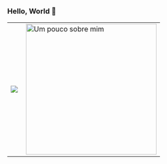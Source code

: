 ### Hello, World 👋

<table>
 <tr>
      <td>
         <img src="https://github-readme-stats.vercel.app/api?username=Gilszon&show_icons=true&theme=graywhite" />
      </td>
      <td>    
       <a href="https://imgflip.com/i/4lxs4z"><img src="https://i.imgflip.com/4lxs4z.png" width="300" height="300" alt="Um pouco sobre mim" align="right"/></a>
    </td>
 </tr>
</table>

<!--
**Gilszon/Gilszon** is a ✨ _special_ ✨ repository because its `README.md` (this file) appears on your GitHub profile.
![Gilszon](https://github-readme-stats.vercel.app/api?username=Gilszon&show_icons=true&theme=graywhite)



Here are some ideas to get you started:

- 🔭 I’m currently working on ...
- 🌱 I’m currently learning ...
- 👯 I’m looking to collaborate on ...
- 🤔 I’m looking for help with ...
- 💬 Ask me about ...
- 📫 How to reach me: ...
- 😄 Pronouns: ...
- ⚡ Fun fact: ...
-->
